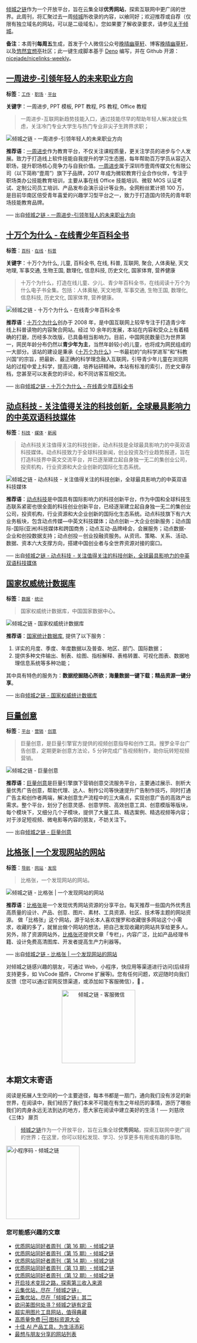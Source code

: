 [倾城之链](https://nicelinks.site/?utm_source=weekly)作为一个开放平台，旨在云集全球**优秀网站**，探索互联网中更广阔的世界。此周刊，将汇聚过去一周[倾城](https://nicelinks.site/?utm_source=weekly)所收录的内容，以飨同好；欢迎推荐或自荐（仅限有独立域名的网站，可以是二级域名）。您如果要了解收录要求，请参见[关于倾城](https://nicelinks.site/about?utm_source=weekly)。

**备注**：本周刊**每周五**生成，首发于个人微信公众号[晚晴幽草轩](https://mp.weixin.qq.com/mp/appmsgalbum?__biz=MzI5MDIwMzM2Mg==&action=getalbum&album_id=1530765143352082433&scene=173&from_msgid=2650641087&from_itemidx=1&count=3#wechat_redirect)、博客[晚晴幽草轩](https://www.jeffjade.com)，以及[悠然宜想亭](https://forum.lovejade.cn/)社区；此一键生成脚本基于 [Deno](https://nicelinks.site/post/602d30aad099ff5688618591) 编写，并在 Github 开源：[nicejade/nicelinks-weekly](https://github.com/nicejade/nicelinks-weekly)。

## [一周进步-引领年轻人的未来职业方向](https://nicelinks.site/post/60c200a3125d9905c97b4101)

**标签**：[`工作`](https://nicelinks.site/tags/工作) · [`职场`](https://nicelinks.site/tags/职场) · [`平台`](https://nicelinks.site/tags/平台)

**关键字**：一周进步, PPT 模板, PPT 教程, PS 教程, Office 教程

> 一周进步-互联网新趋势技能入口，通过技能尽早的帮助年轻人解决就业焦虑，关注冷门专业大学生与热门专业非尖子生跨界求职；

![倾城之链 - 一周进步-引领年轻人的未来职业方向](https://nicelinks.oss-cn-shenzhen.aliyuncs.com/www.weekweekup.cn.png?x-oss-process=style/png2jpg)

**推荐语**：[一周进步](https://nicelinks.site/redirect?url=https://www.weekweekup.cn/)作为教育平台，不仅关注课程质量，更关注学员的进步与个人发展。致力于打造线上软件技能自我提升的学习生态圈，每年帮助百万学员从容迈入职场，提升职场核心竞争力与自我价值。[一周进步](https://nicelinks.site/redirect?url=https://www.weekweekup.cn/)属于深圳市壹周传媒文化有限公司（以下简称“壹周”）旗下子品牌，2017 年成为微软教育行业合作伙伴，专注于职场类办公技能教育培训，主要从事在线 Office 技能培训、微软 MOS 认证考试、定制公司员工培训、产品发布会演示设计等业务。全网粉丝累计把 100 万，是目前华南区倍受青年喜爱的兴趣学习型平台之一，致力于打造国内领先的青年职场技能教育品牌。

── 出自[倾城之链 - 一周进步-引领年轻人的未来职业方向](https://nicelinks.site/post/60c200a3125d9905c97b4101)

## [十万个为什么 - 在线青少年百科全书](https://nicelinks.site/post/60c1f335125d9905c97b40ff)

**标签**：[`百科`](https://nicelinks.site/tags/百科) · [`在线`](https://nicelinks.site/tags/在线) · [`科普`](https://nicelinks.site/tags/科普)

**关键字**：十万个为什么, 儿童, 百科全书, 在线, 科普, 互联网, 聚合, 人体奥秘, 天文地理, 军事交通, 生物王国, 数理化, 信息科技, 历史文化, 国家体育, 营养健康

> 十万个为什么，打造在线儿童、少儿、青少年百科全书，在线阅读十万个为什么电子书全集。包括：人体奥秘, 天文地理, 军事交通, 生物王国, 数理化, 信息科技, 历史文化, 国家体育, 营养健康。

![倾城之链 - 十万个为什么 - 在线青少年百科全书](https://nicelinks.oss-cn-shenzhen.aliyuncs.com/10why.net.png?x-oss-process=style/png2jpg)

**推荐语**：[十万个为什么](https://nicelinks.site/redirect?url=https://10why.net/)创办于 2008 年，是中国互联网上较早专注于打造青少年线上科普读物的内容聚合网站。经过 10 余年的发展，本站在内容和受众上有着精确的打磨，历经多次改版，已具备相当影响力。目前，中国网民数量已为世界第一，网民年龄分布仍然以**青少年为主**，当然年龄较小的儿童，也将成为网民组成的一大部分。该站的建设是秉承《[十万个为什么](https://nicelinks.site/redirect?url=https://10why.net/)》一书最初的“向科学进军”和“科教兴国”的宗旨，把最新、最正确的科学理念融入互联网，引导青少年儿童在浏览网站的过程中爱上科学，提高兴趣，培养钻研精神。本站有标准的索引，历史文章存档，您甚至可以发表您的评论，和不同访客互相交流。

── 出自[倾城之链 - 十万个为什么 - 在线青少年百科全书](https://nicelinks.site/post/60c1f335125d9905c97b40ff)

## [动点科技 - 关注值得关注的科技创新，全球最具影响力的中英双语科技媒体](https://nicelinks.site/post/60c0be56125d9905c97b40fd)

**标签**：[`科技`](https://nicelinks.site/tags/科技) · [`媒体`](https://nicelinks.site/tags/媒体) · [`新闻`](https://nicelinks.site/tags/新闻)

> 动点科技关注值得关注的科技创新，动点科技是全球最具影响力的中英双语科技媒体。动点科技致力于全球科技新闻，创业投资及行业趋势报道，旨在打造科技界中英文交流平台，并已逐渐建立起自身独一无二的集创业公司，投资机构，行业资源和大企业创新的国际化生态系统。

![倾城之链 - 动点科技 - 关注值得关注的科技创新，全球最具影响力的中英双语科技媒体](https://nicelinks.oss-cn-shenzhen.aliyuncs.com/cn.technode.com.png?x-oss-process=style/png2jpg)

**推荐语**：[动点科技](https://nicelinks.site/redirect?url=https://cn.technode.com/)是中国具有国际影响力的科技创新平台，作为中国和全球科技生态联系紧密也很全面的科技创业创新平台，已经逐渐建立起自身独一无二的集创业公司，投资机构，行业资源和大企业创新的国际化生态系统。动点科技旗下有六大业务板块，包含动点传媒—中英文科技媒体；动点创新－大企业创新服务；动点国际-国际(亚洲)科技媒体和跨国商务；动点互动-品牌峰会，会展服务；动点数据-企业和创投数据支持；动点创投－创业投融资服务。从资讯、策略、关系、活动、数据、资本六大支撑方向，搭建中国创业者与全世界资源对接的窗口。

── 出自[倾城之链 - 动点科技 - 关注值得关注的科技创新，全球最具影响力的中英双语科技媒体](https://nicelinks.site/post/60c0be56125d9905c97b40fd)

## [国家权威统计数据库](https://nicelinks.site/post/60c0b379125d9905c97b40fb)

**标签**：[`数据`](https://nicelinks.site/tags/数据) · [`统计`](https://nicelinks.site/tags/统计)

> 国家权威统计数据库，中国国家数据中心。

![倾城之链 - 国家权威统计数据库](https://nicelinks.oss-cn-shenzhen.aliyuncs.com/data.stats.gov.cn.png?x-oss-process=style/png2jpg)

**推荐语**：[国家统计数据库](https://nicelinks.site/redirect?url=https://data.stats.gov.cn/), 提供了以下服务：

1. 详实的月度、季度、年度数据以及普查、地区、部门、国际数据；
2. 提供多种文件输出、制表、绘图、指标解释、表格转置、可视化图表、数据地理信息系统等多种功能；

其中具有特色的服务为：**数据挖掘随心所欲**；**海量数据一键下载**；**精品资源一键分享**。

── 出自[倾城之链 - 国家权威统计数据库](https://nicelinks.site/post/60c0b379125d9905c97b40fb)

## [巨量创意](https://nicelinks.site/post/60c0aad5125d9905c97b40f7)

**标签**：[`平台`](https://nicelinks.site/tags/平台) · [`营销`](https://nicelinks.site/tags/营销) · [`创意`](https://nicelinks.site/tags/创意)

> 巨量创意，是巨量引擎官方提供的视频创意指导和创作工具。搜罗全平台广告创意，定期更新创意方法论，5 分钟完成广告视频制作，助你玩转短视频营销。

![倾城之链 - 巨量创意](https://nicelinks.oss-cn-shenzhen.aliyuncs.com/cc.oceanengine.com.png?x-oss-process=style/png2jpg)

**推荐语**：[巨量创意](https://nicelinks.site/redirect?url=https://cc.oceanengine.com/)是巨量引擎旗下营销创意交流服务平台，主要通过展示、剖析大量优秀广告创意，帮助代理、达人、制作公司等快速提升广告制作技巧，同时打通广告主和创作者两端，解决创意生产流程中的三大痛点，实现创意广告的高效产出需求。整个平台，划分了创意灵感、创意学院、高效创意工具、创意模版等版块，每个模块下，又细分几个子模块，提供了大量工具、精选案例、精选视频等内容；对于涉足短视频、微电影等内容的朋友，不妨关注下。

── 出自[倾城之链 - 巨量创意](https://nicelinks.site/post/60c0aad5125d9905c97b40f7)

## [比格张 | 一个发现网站的网站](https://nicelinks.site/post/60bf346ca4cb9706031769ac)

**标签**：[`导航`](https://nicelinks.site/tags/导航) · [`网站`](https://nicelinks.site/tags/网站) · [`发现`](https://nicelinks.site/tags/发现)

> 比格张，一个发现网站的网站。

![倾城之链 - 比格张 | 一个发现网站的网站](https://nicelinks.oss-cn-shenzhen.aliyuncs.com/bigezhang.com.png?x-oss-process=style/png2jpg)

**推荐语**：[比格张](https://nicelinks.site/redirect?url=https://bigezhang.com)是一个发现优秀网站资源的分享平台。每天推荐一些国内外优秀且高质量的设计、产品、创意、图片、素材、工具资源、社区、技术等主题的网站资源。 做「比格张」这个网站，源于站长本人喜欢搜罗和收藏很多网站这个小需求，收藏的多了，就冒出做个网站的想法，把自己发现收藏的网站共享给更多人。另外，除了资源网站外，[比格张](https://nicelinks.site/redirect?url=https://bigezhang.com)还提供文章「专栏」，内容广泛，比如产品经理书籍、设计免费高清图库、开发者提高生产力利器等。

── 出自[倾城之链 - 比格张 | 一个发现网站的网站](https://nicelinks.site/post/60bf346ca4cb9706031769ac)

对倾城之链感兴趣的朋友，可通过 Web，小程序，快应用等渠道进行访问(后续将支持更多，如 VsCode 插件，Chrome 扩展等)。您有任何问题，欢迎随时向我们反馈（您可以通过官网反馈渠道，或添加如下客服微信），🤲 。

<div align="center"><img src="https://image.nicelinks.site/%E5%80%BE%E5%9F%8E%E4%B9%8B%E9%93%BE-%E5%BE%AE%E4%BF%A1-mini.jpeg" style="width: 200px;min-width: 200px;" alt="倾城之链 - 客服微信"></div>

## 本期文末寄语

阅读是拓展人生空间的一个主要途径，每本书都是一扇门，通向我们没有涉足的新世界，在阅读中，我们经历了我们本来不可能在有生之年经历的事情，游历了哪些我们的肉身永远无法到达的地方，愿大家在阅读中建立美好的生活！── 刘慈欣《三体》 扉页

> [倾城之链](https://nicelinks.site/?utm_source=weekly)作为一个开放平台，旨在云集全球**优秀网站**，探索互联网中更广阔的世界；在这里，你可以轻松发现、学习、分享更多有用或有趣的事物。

<img src="https://image.nicelinks.site/nicelinks-miniprogram-code.jpeg?imageView2/1/w/300/h/300/interlace/1/ignore-error/1" style="width: 200px;min-width: 200px;" alt="小程序码 - 倾城之链"/>

### 您可能感兴趣的文章

- [优质网站同好者周刊（第 16 期）- 倾城之链](https://www.jeffjade.com/2021/06/03/202-nicelinks-weekly-016/)
- [优质网站同好者周刊（第 15 期）- 倾城之链](https://www.jeffjade.com/2021/05/27/201-nicelinks-weekly-015/)
- [优质网站同好者周刊（第 14 期）- 倾城之链](https://www.jeffjade.com/2021/05/20/200-nicelinks-weekly-014/)
- [优质网站同好者周刊（第 13 期）- 倾城之链](https://www.jeffjade.com/2021/05/13/199-nicelinks-weekly-013/)
- [优质网站同好者周刊（第 12 期）- 倾城之链](https://www.jeffjade.com/2021/05/06/198-nicelinks-weekly-012/)
- [开启技术变现之路，探索第三收入来源](https://www.jeffjade.com/2020/11/17/173-talk-about-nice-links/)
- [云集优站，尽在「倾城之链」](https://www.jeffjade.com/2017/12/31/136-talk-about-nicelinks-site/)
- [云集优站，尽在「倾城之链」其二](https://www.jeffjade.com/2018/12/23/146-talk-about-nice-links/)
- [欲问美图何处寻？倾城之链有定音](https://www.jeffjade.com/2019/02/17/151-aweome-beautiful-picture-website-list/ "欲问美图何处寻？倾城之链有定音")
- [超实用图片工具网站，值得典藏](https://www.jeffjade.com/2020/07/27/165-aweome-picture-tool-website-list/)
- [高质量免费 🆓 图标资源大全](https://www.jeffjade.com/2020/09/11/169-high-quality-free-icon-resource-collection/)
- [十佳 AI 产品工具，为生活添彩](https://www.jeffjade.com/2020/09/23/170-list-of-top-20-ai-product-tools/)
- [最想与朋友分享的网站列表](https://www.jeffjade.com/2020/09/01/168-list-of-websites-i-most-want-to-share-with-my-friends/)
